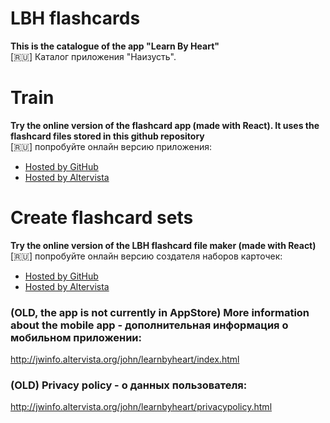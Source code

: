 # LBH flashcards
**This is the catalogue of the app "Learn By Heart"**  
[:ru:] Каталог приложения "Наизусть".

# Train

**Try the online version of the flashcard app (made with React). It uses the flashcard files stored in this github repository**  
[:ru:] попробуйте онлайн версию приложения:

* [Hosted by GitHub](https://jwidht.github.io/LBH-Catalogue/code/lbh-web/build/)
* [Hosted by Altervista](http://jwinfo.altervista.org/lbh-react-quiz/)

# Create flashcard sets

**Try the online version of the LBH flashcard file maker (made with React)**  
[:ru:] попробуйте онлайн версию создателя наборов карточек:

* [Hosted by GitHub](https://jwidht.github.io/LBH-Catalogue/code/lbh-populator-react/build/)
* [Hosted by Altervista](http://jwinfo.altervista.org/lbh-react/)

### (OLD, the app is not currently in AppStore) More information about the mobile app - дополнительная информация о мобильном приложении:

http://jwinfo.altervista.org/john/learnbyheart/index.html

### (OLD) Privacy policy - о данных пользователя:

http://jwinfo.altervista.org/john/learnbyheart/privacypolicy.html

